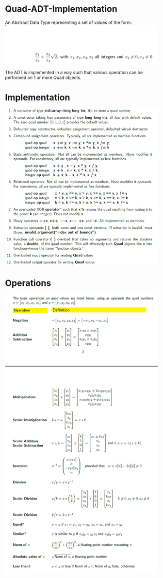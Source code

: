 # Quad-ADT-Implementation

An Abstract Data Type representing a set of values of the form:
![form](form.PNG)

The ADT is implemented in a way such that various operation can be performed on 1 or more Quad objects.

# Implementation

![ADT](adt.PNG)

# Operations

![operations](operations.PNG)


